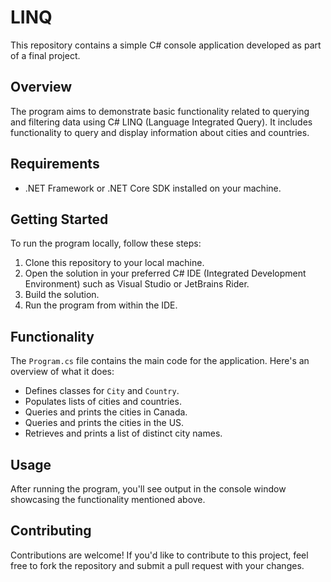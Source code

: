 # LINQ
This repository contains a simple C# console application developed as part of a final project.

## Overview

The program aims to demonstrate basic functionality related to querying and filtering data using C# LINQ (Language Integrated Query). It includes functionality to query and display information about cities and countries.

## Requirements

- .NET Framework or .NET Core SDK installed on your machine.

## Getting Started

To run the program locally, follow these steps:

1. Clone this repository to your local machine.
2. Open the solution in your preferred C# IDE (Integrated Development Environment) such as Visual Studio or JetBrains Rider.
3. Build the solution.
4. Run the program from within the IDE.

## Functionality

The `Program.cs` file contains the main code for the application. Here's an overview of what it does:

- Defines classes for `City` and `Country`.
- Populates lists of cities and countries.
- Queries and prints the cities in Canada.
- Queries and prints the cities in the US.
- Retrieves and prints a list of distinct city names.

## Usage

After running the program, you'll see output in the console window showcasing the functionality mentioned above.

## Contributing

Contributions are welcome! If you'd like to contribute to this project, feel free to fork the repository and submit a pull request with your changes.

